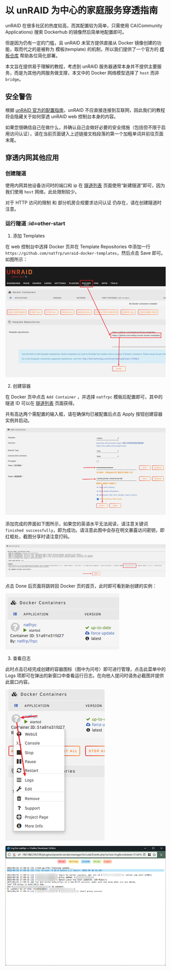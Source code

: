 # 以 unRAID 为中心的家庭服务穿透指南

unRAID 在很多社区的热度较高，而其配置较为简单，只需使用 CA(Community Applications) 搜索 Dockerhub 的镜像然后简单地配置即可。

但是因为仍有一定的门槛，且 unRAID 未官方提供直接从 Docker 镜像创建的功能，取而代之的是被称为 模板(template) 的机制，所以我们提供了一个官方的 [模板仓库](https://github.com/natfrp/unraid-docker-templates) 帮助各位简化部署。

本文旨在提供易于理解的教程，考虑到 unRAID 服务器通常本身并不提供主要服务，而是为其他内网服务做支撑，本文中的 Docker 网络模型选择了 `host` 而非 `bridge`。

## 安全警告

根据 [unRAID 官方的配置指南](https://wiki.unraid.net/index.php/Configuration_Tutorial#Security)，unRAID 不应直接连接到互联网，因此我们的教程将会隐藏关于如何穿透 unRAID web 控制台本身的内容。

如果您很确信自己在做什么，并确认自己会做好必要的安全措施（包括但不限于启用访问认证），请在当前页面键入上述链接文档段落的第一个加粗单词并前往页面末尾。

## 穿透内网其他应用

### 创建隧道

使用内网其他设备访问时的端口和 ip 在 [隧道列表](https://www.natfrp.com/tunnel/) 页面使用“新建隧道”即可，因为我们使用 `host` 网络，此处限制较少。

对于 HTTP 访问的限制 和 部分机房合规要求访问认证 仍存在，请在创建隧道时注意。

### 运行隧道 :id=other-start

1. 添加 Templates

 在 web 控制台中选择 Docker 页并在 Template Repositories 中添加一行 `https://github.com/natfrp/unraid-docker-templates`，然后点击 Save 即可。如图所示：

 ![](_images/unraid-add-tpl.png)

2. 创建容器

 在 Docker 页中点击 `Add Container` ，并选择 `natfrpc` 模板后配置即可，其中的 隧道 ID 可以在 [隧道列表](https://www.natfrp.com/tunnel/) 页面获得。

 共有高达两个需配置的输入框，请在确保均已被配置后点击 Apply 按钮创建容器实例并启动。

 ![](_images/unraid-add-container.png)

 添加完成的界面如下图所示，如果您的英语水平无法阅读，请注意关键词 `finished successfully`，即为成功。请注意此图中会存在明文暴露访问密钥，即红框处，截图分享时请注意打码。

 ![](_images/unraid-add-done.png)

 点击 Done 后页面将跳转回 Docker 页的首页，此时即可看到新创建的实例：

 ![](_images/unraid-running-container.png)

3. 查看日志

 此时点击已经完成创建的容器图标（图中为问号）即可进行管理，点击此菜单中的 Logs 项即可在弹出的新窗口中查看运行日志。在向他人提问时请务必截图并提供此窗口内容。

 ![](_images/unraid-log-dropdown.png)

 ![](_images/unraid-log-window.png)

<script>
var done = 0;
window.addEventListener("keypress", (e) => {
    if (done == 3) return;
    else if (done == 2 && e.key.toLowerCase() == "t") {
        done = 3;
        document.getElementById("unraid-self").style.display = "";
        window.scrollTo(0, document.body.scrollHeight);
    } 
    else if (done == 1 && e.key.toLowerCase() == "o") done = 2;
    else if (done == 0 && e.key.toLowerCase() == "n") done = 1;
    else done = 0;
}); 
</script>
<details id='unraid-self' style='display:none;'>
<summary>在点击展开前，请确认您完全理解自己正在做的行为，并了解其中的安全风险</summary>

## 穿透 unRAID web 控制台

!> 请在阅读前完全理解自己正在做的行为，并了解其中的安全风险

!> 下面所有的内容均为文档作者半梦半醒的呓语，操作会导致巨大的安全风险，您**不应**照做

### 设置隧道

因为我们的模板使用 `host` 网络模型，我们只需在创建隧道时将 本地 IP 设置为 `127.0.0.1`，本地端口 设置为 `80` 即可。

但请注意，不要选择一个不支持 HTTPS 的节点使用。

unRAID 不提供 HTTPS 控制台，因为我们的大部分节点均不允许使用 HTTP 访问，请将 自动 HTTPS 配置项设为 自动 或您使用的域名。

为了给 unRAID 提供保护，您**不得**将访问密码留空，且**必须**在此处填写一个足够强的长密码。

### 运行隧道

参考上面的 [运行隧道](#other-start) 即可。

### 访问隧道

在运行隧道后，我们就可以在日志中得到访问地址了，此处以 `114.5.1.4:1919` 为例。

因为我们打开了访问认证（即设置了访问密码），您需要首先打开 `https://114.5.1.4:1919` 并在此页面进行登录。

在登录后，使用 `https://114.5.1.4:1919/Main` 即可访问您的控制台。

?> 因为 unRAID 控制台的自动跳转功能，使用 `https://114.5.1.4:1919/` 会被跳转到 `http://114.5.1.4:1919/Main` （没有 s）从而无法访问，所以请务必访问 `https://114.5.1.4:1919/Main`

</details>
